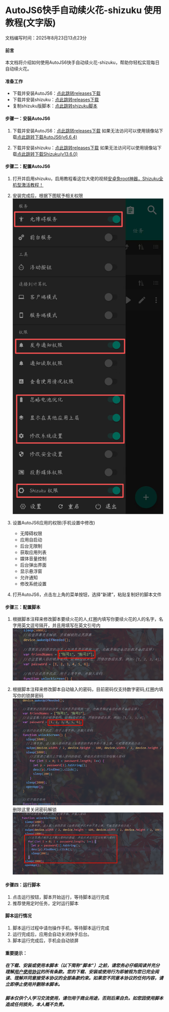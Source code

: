 # AutoJS6快手自动续火花-shizuku    使用教程(文字版)

文档编写时间：2025年8月23日13点23分

#### 前言

本文档将介绍如何使用AutoJS6快手自动续火花-shizuku，帮助你轻松实现每日自动续火花。

#### 准备工作

- 下载并安装AutoJS6：[点此跳转releases下载](https://github.com/SuperMonster003/AutoJs6/releases)
- 下载并安装shizuku：[点此跳转releases下载](https://github.com/RikkaApps/Shizuku/releases)
- 复制shizuku版脚本：[点此跳转shizuku脚本](快手自动续火花脚本-shizuku.js) 

#### 步骤一：安装AutoJS6
1. 下载并安装AutoJS6：[点此跳转releases下载](https://github.com/SuperMonster003/AutoJs6/releases) 
如果无法访问可以使用镜像站下载[点此跳转下载AutoJS6(v6.6.4)](https://tvv.tw/https://github.com/SuperMonster003/AutoJs6/releases/download/v6.6.4/autojs6-v6.6.4-arm64-v8a-110e6b64.apk)

2. 下载并安装shizuku：[点此跳转releases下载](https://github.com/RikkaApps/Shizuku/releases)
如果无法访问可以使用镜像站下载[点此跳转下载Shizuku(v13.6.0)](https://tvv.tw/https://github.com/RikkaApps/Shizuku/releases/download/v13.6.0/shizuku-v13.6.0.r1086.2650830c-release.apk)


#### 步骤二：配置AutoJS6
1. 打开并启用shizuku，启用教程看这位大佬的视频[安卓免root神器，Shizuku全机型激活教程！](https://www.bilibili.com/video/BV1Ac1dYSELU?vd_source=5d390e1251e1b33bfb2306c8a255e726)

2. 安装完成后，根据下图赋予相关权限
![photo](photo/photo.png)

3. 设置AutoJS6应用的权限(手机设置中修改)
   - 无障碍权限
   - 应用自启动
   - 后台无限制
   - 获取应用列表
   - 媒体音量控制
   - 后台弹出界面
   - 显示悬浮窗
   - 允许通知
   - 修改系统设置

4. 打开AutoJS6，点击左上角的菜单按钮，选择“新建”，粘贴复制好的脚本文件

#### 步骤三：配置脚本
1. 根据脚本注释来修改脚本要续火花的人,红圈内填写你要续火花的人的名字，名字用英文逗号隔开，并且用填写在英文引号内
![code-6](photo/code-6.png)

2. 根据脚本注释来修改脚本自动输入的密码，目前密码仅支持数字密码,红圈内填写你的锁屏密码
![code-7](photo/code-7.png)
删除这里关闭密码解锁
![code](photo/code.png)

#### 步骤四：运行脚本
1. 点击运行按钮，脚本开始运行，等待脚本运行完成
2. 推荐使用定时任务，定时运行脚本

#### 脚本运行情况
1. 脚本运行过程中请勿操作手机，等待脚本运行完成
2. 运行完成后，应用会自动关闭快手后台。
3. 脚本运行完成后，手机会自动锁屏

#### 重要提示：

##### 在下载、安装或使用本脚本（以下简称“脚本”）之前，请您务必仔细阅读并充分理解[用户使用协议](LICENSE.md)的所有条款。您的下载、安装或使用行为即被视为您已完全阅读、理解并同意接受本协议的全部条款约束。如果您不同意本协议的任何内容，请立即停止使用并删除本脚本。

##### 脚本仅供个人学习交流使用，请勿用于商业用途，否则后果自负。如您因使用脚本造成任何损失，本人概不负责。